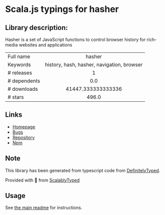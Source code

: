 
# Scala.js typings for hasher


## Library description:
Hasher is a set of JavaScript functions to control browser history for rich-media websites and applications

|                    |                 |
| ------------------ | :-------------: |
| Full name          | hasher |
| Keywords           | history, hash, hasher, navigation, browser |
| # releases         | 1 |
| # dependents       | 0.0 |
| # downloads        | 41447.333333333336 |
| # stars            | 496.0 |

## Links
- [Homepage](https://github.com/millermedeiros/Hasher#readme)
- [Bugs](https://github.com/millermedeiros/Hasher/issues)
- [Repository](https://github.com/millermedeiros/Hasher)
- [Npm](https://www.npmjs.com/package/hasher)
    


## Note
This library has been generated from typescript code from [DefinitelyTyped](https://definitelytyped.org).

Provided with :purple_heart: from [ScalablyTyped](https://github.com/oyvindberg/ScalablyTyped)

## Usage
See [the main readme](../../readme.md) for instructions.


